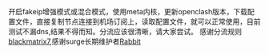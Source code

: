 开启fakeip增强模式或混合模式，使用meta内核，更新openclash版本，下载配置文件，直接复制节点连接到机场订阅上，读取配置文件，就可以正常使用，目前测试不漏dns,结果不得而知。分流应该很清晰，请大家尝试。
感谢分流规则[blackmatrix7](https://github.com/blackmatrix7),感谢surge长期维护者[Rabbit](https://github.com/Rabbit-Spec)
